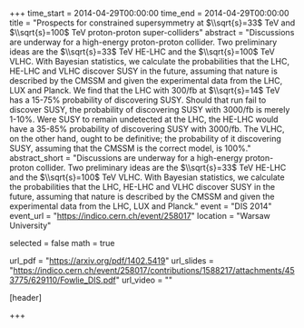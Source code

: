 +++
time_start = 2014-04-29T00:00:00
time_end = 2014-04-29T00:00:00
title = "Prospects for constrained supersymmetry at $\\sqrt{s}=33$ TeV and $\\sqrt{s}=100$ TeV proton-proton super-colliders"
abstract = "Discussions are underway for a high-energy proton-proton collider. Two preliminary ideas are the $\\sqrt{s}=33$ TeV HE-LHC and the $\\sqrt{s}=100$ TeV VLHC. With Bayesian statistics, we calculate the probabilities that the LHC, HE-LHC and VLHC discover SUSY in the future, assuming that nature is described by the CMSSM and given the experimental data from the LHC, LUX and Planck. We find that the LHC with 300/fb at $\\sqrt{s}=14$ TeV has a 15-75% probability of discovering SUSY. Should that run fail to discover SUSY, the probability of discovering SUSY with 3000/fb is merely 1-10%. Were SUSY to remain undetected at the LHC, the HE-LHC would have a 35-85% probability of discovering SUSY with 3000/fb. The VLHC, on the other hand, ought to be definitive; the probability of it discovering SUSY, assuming that the CMSSM is the correct model, is 100%."
abstract_short = "Discussions are underway for a high-energy proton-proton collider. Two preliminary ideas are the $\\sqrt{s}=33$ TeV HE-LHC and the $\\sqrt{s}=100$ TeV VLHC. With Bayesian statistics, we calculate the probabilities that the LHC, HE-LHC and VLHC discover SUSY in the future, assuming that nature is described by the CMSSM and given the experimental data from the LHC, LUX and Planck."
event = "DIS 2014"
event_url = "https://indico.cern.ch/event/258017"
location = "Warsaw University"

selected = false
math = true

url_pdf = "https://arxiv.org/pdf/1402.5419"
url_slides = "https://indico.cern.ch/event/258017/contributions/1588217/attachments/453775/629110/Fowlie_DIS.pdf"
url_video = ""

[header]

+++
